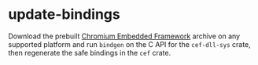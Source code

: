 # update-bindings

Download the prebuilt [Chromium Embedded Framework](https://github.com/chromiumembedded/cef)
archive on any supported platform and run `bindgen` on the C API for the `cef-dll-sys` crate,
then regenerate the safe bindings in the `cef` crate.
